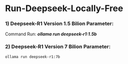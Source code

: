 # Run-Deepseek-Locally-Free

### 1) Deepseek-R1 Version 1.5 Bilion Parameter:
  Command Run: _**ollama run deepseek-r1:1.5b**_

### 2) Deepseek-R1 Version 7 Bilion Parameter:
    ollama run deepseek-r1:7b
